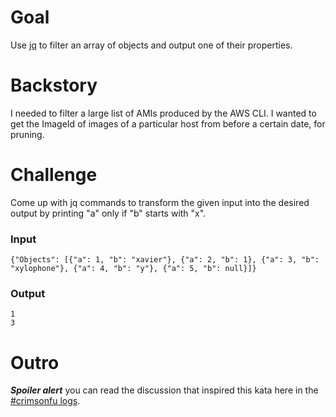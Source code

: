 # Goal

Use [jq](http://stedolan.github.io/jq/) to filter an array of objects and output one of their properties.

# Backstory

I needed to filter a large list of AMIs produced by the AWS CLI.  I wanted to get the ImageId of images of a particular host from before a certain date, for pruning.

# Challenge

Come up with jq commands to transform the given input into the desired output by printing "a" only if "b" starts with "x".

### Input

    {"Objects": [{"a": 1, "b": "xavier"}, {"a": 2, "b": 1}, {"a": 3, "b": "xylophone"}, {"a": 4, "b": "y"}, {"a": 5, "b": null}]}

### Output

    1
    3

# Outro

***Spoiler alert*** you can read the discussion that inspired this kata here in the [#crimsonfu logs](http://irclog.perlgeek.de/crimsonfu/2014-12-03#i_9755610).
